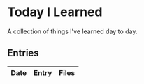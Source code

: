# Today I Learned

A collection of things I've learned day to day.

## Entries

| Date | Entry | Files |
| ---- | ----- | ----- |
